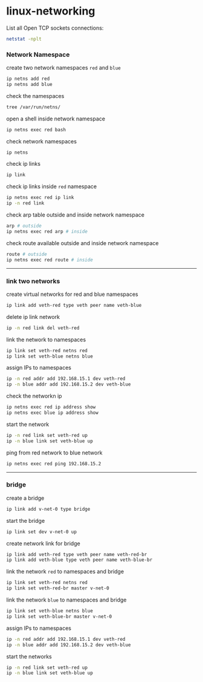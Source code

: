 # linux-networking

List all Open TCP sockets connections:
```bash
netstat -nplt
```

### Network Namespace

create two network namespaces `red` and `blue`
```bash
ip netns add red
ip netns add blue
```

check the namespaces
```bash
tree /var/run/netns/
```

open a shell inside network namespace
```bash
ip netns exec red bash
```

check network namespaces 
```bash
ip netns
```

check ip links
```bash
ip link
```

check ip links inside `red` namespace
```bash
ip netns exec red ip link
ip -n red link
```

check arp table outside and inside network namespace
```bash
arp # outside
ip netns exec red arp # inside
```

check route available outside and inside network namespace
```bash
route # outside
ip netns exec red route # inside
```
---

### link two networks

create virtual networks for red and blue namespaces
```bash
ip link add veth-red type veth peer name veth-blue
```

delete ip link network
```bash
ip -n red link del veth-red
```

link the network to namespaces
```bash
ip link set veth-red netns red
ip link set veth-blue netns blue
```

assign IPs to namespaces
```bash
ip -n red addr add 192.168.15.1 dev veth-red
ip -n blue addr add 192.168.15.2 dev veth-blue
```

check the networkn ip
```bash
ip netns exec red ip address show
ip netns exec blue ip address show
```

start the network
```bash
ip -n red link set veth-red up
ip -n blue link set veth-blue up
```

ping from red network to blue network
```bash
ip netns exec red ping 192.168.15.2
```
---

### bridge

create a bridge
```bash
ip link add v-net-0 type bridge
```

start the bridge
```bash
ip link set dev v-net-0 up
```

create network link for bridge
```bash
ip link add veth-red type veth peer name veth-red-br
ip link add veth-blue type veth peer name veth-blue-br
```

link the network `red` to namespaces and bridge
```bash
ip link set veth-red netns red
ip link set veth-red-br master v-net-0
```

link the network `blue` to namespaces and bridge
```bash
ip link set veth-blue netns blue
ip link set veth-blue-br master v-net-0
```

assign IPs to namespaces
```bash
ip -n red addr add 192.168.15.1 dev veth-red
ip -n blue addr add 192.168.15.2 dev veth-blue
```

start the networks
```bash
ip -n red link set veth-red up
ip -n blue link set veth-blue up
```
